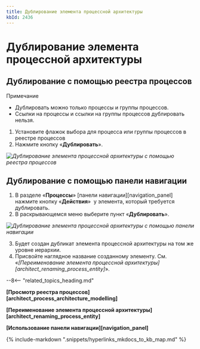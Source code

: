 ```yaml
---
title: Дублирование элемента процессной архитектуры
kbId: 2436
---
```


# Дублирование элемента процессной архитектуры

## Дублирование с помощью реестра процессов

Примечание

- Дублировать можно только процессы и группы процессов.
- Ссылки на процессы и ссылки на группы процессов дублировать нельзя.

1. Установите флажок выбора для процесса или группы процессов в реестре процессов
2. Нажмите кнопку «**Дублировать**».

_![Дублирование элемента процессной архитектуры с помощью реестра процессов](https://kb.comindware.ru/assets/process_architecture_modeling_clone_entity_from_registry.png)_

## Дублирование с помощью панели навигации

1. В разделе «**Процессы**» [панели навигации][navigation_panel] нажмите кнопку «**Действия**» *‌* у элемента, который требуется дублировать.
2. В раскрывающемся меню выберите пункт «**Дублировать**».

_![Дублирование элемента процессной архитектуры с помощью панели навигации](https://kb.comindware.ru/assets/process_architecture_modeling_clone_entity_from_navigation.png)_

3. Будет создан дубликат элемента процессной архитектуры на том же уровне иерархии.
4. Присвойте наглядное название созданному элементу. См. «*[Переименование элемента процессной архитектуры][architect_renaming_process_entity]*».

--8<-- "related_topics_heading.md"

**[Просмотр реестра процессов][architect_process_architecture_modelling]**

**[Переименование элемента процессной архитектуры][architect_renaming_process_entity]**

**[Использование панели навигации][navigation_panel]**

{% include-markdown ".snippets/hyperlinks_mkdocs_to_kb_map.md" %}
